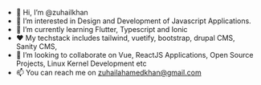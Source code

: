 - 👋 Hi, I’m @zuhailkhan
- 👀 I’m interested in Design and Development of Javascript Applications.
- 🌱 I’m currently learning  Flutter, Typescript and Ionic
- ❤️ My techstack includes tailwind, vuetify, bootstrap, drupal CMS, Sanity CMS, 
- 💞️ I’m looking to collaborate on Vue, ReactJS Applications, Open Source Projects, Linux Kernel Development etc
- 📫 You can reach me on zuhailahamedkhan@gmail.com

<!---
zuhailkhan/zuhailkhan is a ✨ special ✨ repository because its `README.md` (this file) appears on your GitHub profile.
You can click the Preview link to take a look at your changes.
--->
